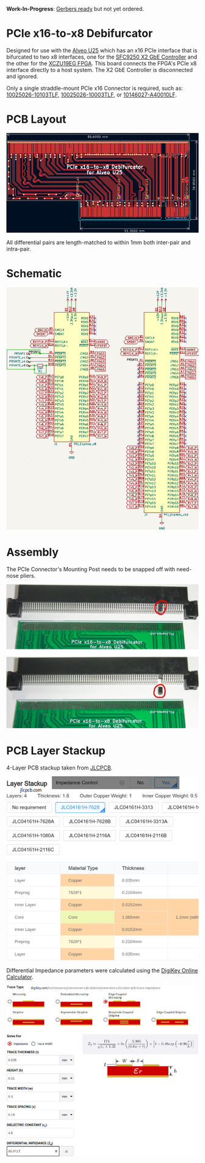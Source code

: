 **Work-In-Progress**: [Gerbers ready](https://github.com/mwrnd/PCIe_x16-to-x8_Debifurcator/releases/tag/v0.1.1-alpha) but not yet ordered.


# PCIe x16-to-x8 Debifurcator

Designed for use with the [Alveo U25](https://www.xilinx.com/products/boards-and-kits/alveo/u25.html) which has an x16 PCIe interface that is bifurcated to two x8 interfaces, one for the [SFC9250 X2 GbE Controller](https://www.xilinx.com/products/boards-and-kits/x2-series.html) and the other for the [XCZU19EG FPGA](https://www.xilinx.com/products/silicon-devices/soc/zynq-ultrascale-mpsoc.html#eg). This board connects the FPGA's PCIe x8 interface directly to a host system. The X2 GbE Controller is disconnected and ignored.

Only a single straddle-mount PCIe x16 Connector is required, such as: [10025026-10103TLF](https://www.trustedparts.com/en/search/10025026-10103TLF), [10025026-10003TLF](https://www.trustedparts.com/en/search/10025026-10003TLF), or [10146027-A40010LF](https://www.trustedparts.com/en/search/10146027-A40010LF).


# PCB Layout

![PCIe x16-to-x8 Debifurcator PCB Layout](img/PCIe_x16-to-x8_Debifurcator_PCB_Layout.png)

All differential pairs are length-matched to within 1mm both inter-pair and intra-pair.


# Schematic

![PCIe x16-to-x8 Debifurcator Schematic](img/PCIe_x16-to-x8_Debifurcator_Schematic.png)


# Assembly

The PCIe Connector's Mounting Post needs to be snapped off with need-nose pliers.

![Snap Off PCIe Connector Mounting Post](img/Snap_Off_PCIe_Connector_Mounting_Post.jpg)


# PCB Layer Stackup

4-Layer PCB stackup taken from [JLCPCB](https://jlcpcb.com/capabilities/pcb-capabilities).

![PCB Layer Stackup](img/Layer_Stackup.png)

Differential Impedance parameters were calculated using the [DigiKey Online Calculator](https://www.digikey.com/en/resources/conversion-calculators/conversion-calculator-pcb-trace-impedance).

![PCB Differential Impedance Calculation](img/PCB_Impedance_0.30mm_0.18mm_on_0.21mm_7628.png)


